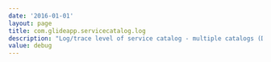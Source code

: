```yaml
---
date: '2016-01-01'
layout: page
title: com.glideapp.servicecatalog.log
description: "Log/trace level of service catalog - multiple catalogs (Default: notice)"
value: debug
---
```


